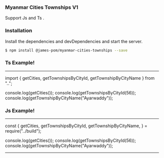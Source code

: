 ### Myanmar Cities Townships V1

Support Js and Ts .

### Installation

Install the dependencies and devDependencies and start the server.

```sh
$ npm install @james-pom/myanmar-cities-townships --save
```

### Ts Example!

---

import { getCities, getTownshipsByCityId, getTownshipByCityName } from "..";

console.log(getCities());
console.log(getTownshipsByCityId(56));
console.log(getTownshipByCityName("Ayarwaddy"));

### Js Example!

---

const {
getCities,
getTownshipsByCityId,
getTownshipByCityName,
} = require("../build");

console.log(getCities());
console.log(getTownshipsByCityId(56));
console.log(getTownshipByCityName("Ayarwaddy"));

---
